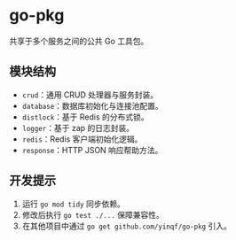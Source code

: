 # go-pkg

共享于多个服务之间的公共 Go 工具包。

## 模块结构

- `crud`：通用 CRUD 处理器与服务封装。
- `database`：数据库初始化与连接池配置。
- `distlock`：基于 Redis 的分布式锁。
- `logger`：基于 zap 的日志封装。
- `redis`：Redis 客户端初始化逻辑。
- `response`：HTTP JSON 响应帮助方法。

## 开发提示

1. 运行 `go mod tidy` 同步依赖。
2. 修改后执行 `go test ./...` 保障兼容性。
3. 在其他项目中通过 `go get github.com/yinqf/go-pkg` 引入。
